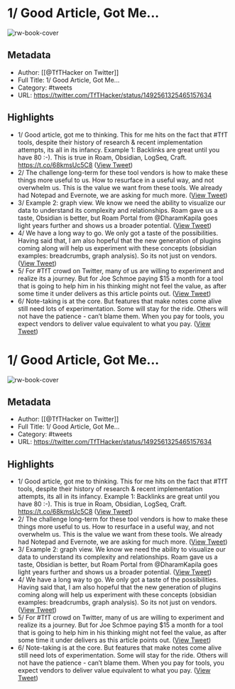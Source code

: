 # 1/ Good Article, Got Me...

![rw-book-cover](https://pbs.twimg.com/profile_images/1279439639221321728/w7ulmTh7.jpg)

## Metadata
- Author: [[@TfTHacker on Twitter]]
- Full Title: 1/ Good Article, Got Me...
- Category: #tweets
- URL: https://twitter.com/TfTHacker/status/1492561325465157634

## Highlights
- 1/ Good article, got me to thinking. This for me hits on the fact that #TfT tools, despite their history of research & recent implementation attempts, its all in its infancy. 
  Example 1: Backlinks are great until you have 80 :-). This is true in Roam, Obsidian, LogSeq, Craft. https://t.co/68kmsUc5C8 ([View Tweet](https://twitter.com/TfTHacker/status/1492561325465157634))
- 2/ The challenge long-term for these tool vendors is how to make these things more useful to us. How to resurface in a useful way, and not overwhelm us.
  This is the value we want from these tools. We already had Notepad and Evernote, we are asking for much more. ([View Tweet](https://twitter.com/TfTHacker/status/1492561327373619210))
- 3/ Example 2: graph view. We know we need the ability to visualize our data to understand its complexity and relationships. 
  Roam gave us a taste, Obsidian is better, but Roam Portal from @DharamKapila goes light years further and shows us a broader potential. ([View Tweet](https://twitter.com/TfTHacker/status/1492561328887803906))
- 4/ We have a long way to go. We only got a taste of the possibilities.
  Having said that, I am also hopeful that the new generation of plugins coming along will help us experiment with these concepts (obsidian examples: breadcrumbs, graph analysis). 
  So its not just on vendors. ([View Tweet](https://twitter.com/TfTHacker/status/1492561330225790980))
- 5/ For #TfT crowd on Twitter, many of us are willing to experiment and realize its a journey. 
  But for Joe Schmoe paying $15 a month for a tool that is going to help him in his thinking might not feel the value, as after some time it under delivers as this article points out. ([View Tweet](https://twitter.com/TfTHacker/status/1492561331609911296))
- 6/ Note-taking is at the core. But features that make notes come alive still need lots of experimentation.
  Some will stay for the ride. Others will not have the patience - can’t blame them. 
  When you pay for tools, you expect vendors to deliver value equivalent to what you pay. ([View Tweet](https://twitter.com/TfTHacker/status/1492561334633963527))
# 1/ Good Article, Got Me...

![rw-book-cover](https://pbs.twimg.com/profile_images/1279439639221321728/w7ulmTh7.jpg)

## Metadata
- Author: [[@TfTHacker on Twitter]]
- Full Title: 1/ Good Article, Got Me...
- Category: #tweets
- URL: https://twitter.com/TfTHacker/status/1492561325465157634

## Highlights
- 1/ Good article, got me to thinking. This for me hits on the fact that #TfT tools, despite their history of research & recent implementation attempts, its all in its infancy. 
  Example 1: Backlinks are great until you have 80 :-). This is true in Roam, Obsidian, LogSeq, Craft. https://t.co/68kmsUc5C8 ([View Tweet](https://twitter.com/TfTHacker/status/1492561325465157634))
- 2/ The challenge long-term for these tool vendors is how to make these things more useful to us. How to resurface in a useful way, and not overwhelm us.
  This is the value we want from these tools. We already had Notepad and Evernote, we are asking for much more. ([View Tweet](https://twitter.com/TfTHacker/status/1492561327373619210))
- 3/ Example 2: graph view. We know we need the ability to visualize our data to understand its complexity and relationships. 
  Roam gave us a taste, Obsidian is better, but Roam Portal from @DharamKapila goes light years further and shows us a broader potential. ([View Tweet](https://twitter.com/TfTHacker/status/1492561328887803906))
- 4/ We have a long way to go. We only got a taste of the possibilities.
  Having said that, I am also hopeful that the new generation of plugins coming along will help us experiment with these concepts (obsidian examples: breadcrumbs, graph analysis). 
  So its not just on vendors. ([View Tweet](https://twitter.com/TfTHacker/status/1492561330225790980))
- 5/ For #TfT crowd on Twitter, many of us are willing to experiment and realize its a journey. 
  But for Joe Schmoe paying $15 a month for a tool that is going to help him in his thinking might not feel the value, as after some time it under delivers as this article points out. ([View Tweet](https://twitter.com/TfTHacker/status/1492561331609911296))
- 6/ Note-taking is at the core. But features that make notes come alive still need lots of experimentation.
  Some will stay for the ride. Others will not have the patience - can’t blame them. 
  When you pay for tools, you expect vendors to deliver value equivalent to what you pay. ([View Tweet](https://twitter.com/TfTHacker/status/1492561334633963527))
